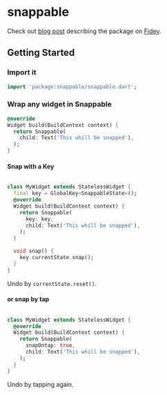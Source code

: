 # snappable

Check out [blog post](https://fidev.io/thanos) describing the package on [Fidev](https://fidev.io).

## Getting Started

### Import it
```dart
import 'package:snappable/snappable.dart';
```

### Wrap any widget in Snappable
```dart
@override
Widget build(BuildContext context) {
  return Snappable(
    child: Text('This whill be snapped'),
  );
}
```
#### Snap with a Key
```dart

class MyWidget extends StatelessWidget {
  final key = GlobalKey<SnappableState>();
  @override
  Widget build(BuildContext context) {
    return Snappable(
      key: key,
      child: Text('This whill be snapped'),
    );
  }
  
  void snap() {
    key.currentState.snap();
  }
}
```
Undo by `currentState.reset()`.
#### or snap by tap
```dart

class MyWidget extends StatelessWidget {
  @override
  Widget build(BuildContext context) {
    return Snappable(
      snapOntap: true,
      child: Text('This whill be snapped'),
    );
  }
}
```
 Undo by tapping again.
